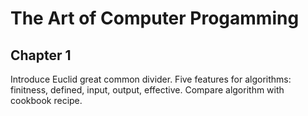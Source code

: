 # The Art of Computer Progamming

## Chapter 1
Introduce Euclid great common divider. Five features for algorithms: finitness, defined, input, output, effective. Compare algorithm with cookbook recipe. 